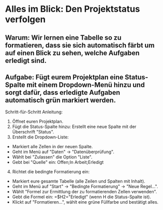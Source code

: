 # Alles im Blick: Den Projektstatus verfolgen

## Warum: Wir lernen eine Tabelle so zu formatieren, dass sie sich automatisch färbt um auf einen Blick zu sehen, welche Aufgaben erledigt sind.

## Aufgabe: Fügt eurem Projektplan eine Status-Spalte mit einem Dropdown-Menü hinzu und sorgt dafür, dass erledigte Aufgaben automatisch grün markiert werden.

Schritt-für-Schritt Anleitung:
1. Öffnet euren Projektplan.
2. Fügt die Status-Spalte hinzu: Erstellt eine neue Spalte mit der Überschrift "Status".
3. Erstellt die Dropdown-Liste:
* Markiert alle Zellen in der neuen Spalte.
* Geht im Menü auf "Daten" -> "Datenüberprüfung".
* Wählt bei "Zulassen" die Option "Liste".
* Gebt bei "Quelle" ein: Offen;In Arbeit;Erledigt
4. Richtet die bedingte Formatierung ein:
* Markiert eure gesamte Tabelle (alle Zeilen und Spalten mit Inhalt).
* Geht im Menü auf "Start" -> "Bedingte Formatierung" -> "Neue Regel...".
* Wählt "Formel zur Ermittlung der zu formatierenden Zellen verwenden".
* Gebt die Formel ein: =$H2="Erledigt" (wenn H die Status-Spalte ist).
* Klickt auf "Formatieren...", wählt eine grüne Füllfarbe und bestätigt alles.

